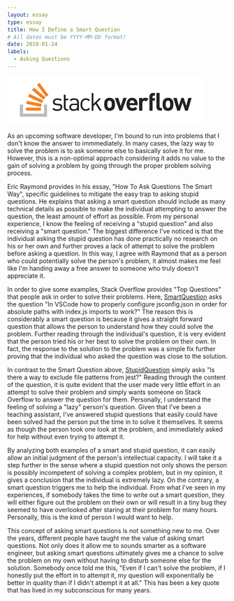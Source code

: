 ```yaml
---
layout: essay
type: essay
title: How I Define a Smart Question
# All dates must be YYYY-MM-DD format!
date: 2019-01-24
labels:
  - Asking Questions
---
```


<img class="ui image" src="../images/stack_overflow.png">

As an upcoming software developer, I'm bound to run into problems that I don't know the answer to immmediately. In many cases, the lazy way to solve the problem is to ask someone else to basically solve it for me. However, this is a non-optimal approach considering it adds no value to the gain of solving a problem by going through the proper problem solving process. 

Eric Raymond provides in his essay, "How To Ask Questions The Smart Way", specific guidelines to mitigate the easy trap to asking stupid questions. He explains that asking a smart question should include as many technical details as possible to make the individual attempting to answer the question, the least amount of effort as possible. From my personal experience, I know the feeling of receiving a "stupid question" and also receiving a "smart question." The biggest difference I've noticed is that the individual asking the stupid question has done practically no research on his or her own and further proves a lack of attempt to solve the problem before asking a question. In this way, I agree with Raymond that as a person who could potentially solve the person's problem, it almost makes me feel like I'm handing away a free answer to someone who truly doesn't appreciate it. 

In order to give some examples, Stack Overflow provides "Top Questions" that people ask in order to solve their problems. Here, <a href="https://stackoverflow.com/questions/52616918/in-vscode-how-to-properly-configure-jsconfig-json-in-order-for-absolute-paths-wi">SmartQuestion</a> asks the question "In VSCode how to properly configure jsconfig.json in order for absolute paths with index.js imports to work?" The reason this is considerably a smart question is because it gives a straight forward question that allows the person to understand how they could solve the problem. Further reading through the individual's question, it is very evident that the person tried his or her best to solve the problem on their own. In fact, the response to the solution to the problem was a simple fix further proving that the individual who asked the question was close to the solution. 

In contrast to the Smart Question above, <a href="https://stackoverflow.com/questions/54352751/is-there-a-way-to-exclude-file-patterns-from-jest">StupidQuestion</a> simply asks "Is there a way to exclude file patterns from jest?" Reading through the content of the question, it is quite evident that the user made very little effort in an attempt to solve their problem and simply wants someone on Stack Overflow to answer the question for them. Personally, I understand the feeling of solving a "lazy" person's question. Given that I've been a teaching assistant, I've answered stupid questions that easily could have been solved had the person put the time in to solve it themselves. It seems as though the person took one look at the problem, and immediately asked for help without even trying to attempt it. 

By analyzing both examples of a smart and stupid question, it can easily allow an initial judgment of the person's intellectual capacity. I will take it a step further in the sense where a stupid question not only shows the person is possibly incompetent of solving a complex problem, but in my opinion, it gives a conclusion that the individual is extremely lazy. On the contrary, a smart question triggers me to help the individual. From what I've seen in my experiences, if somebody takes the time to write out a smart question, they will either figure out the problem on their own or will result in a tiny bug they seemed to have overlooked after staring at their problem for many hours. Personally, this is the kind of person I would want to help.

This concept of asking smart questions is not something new to me. Over the years, different people have taught me the value of asking smart questions. Not only does it allow me to sounds smarter as a software engineer, but asking smart questions ultimately gives me a chance to solve the problem on my own without having to disturb someone else for the solution. Somebody once told me this, "Even if I can't solve the problem, if I honestly put the effort in to attempt it, my question will exponentially be better in quality than if I didn't attempt it at all." This has been a key quote that has lived in my subconscious for many years. 
